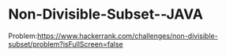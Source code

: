 # Non-Divisible-Subset--JAVA
Problem:https://www.hackerrank.com/challenges/non-divisible-subset/problem?isFullScreen=false
